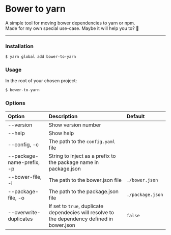 Bower to yarn
=============

A simple tool for moving bower dependencies to yarn or npm.  
Made for my own special use-case. Maybe it will help you to? :tada:

---

### Installation

```bash
$ yarn global add bower-to-yarn
```

### Usage

In the root of your chosen project:

```bash
$ bower-to-yarn
```

### Options

| Option    | Description | Default |
| :-------- |:------------| :-------|
| --version | Show version number |  |
| --help | Show help |  |
| --config, -c | The path to the `config.yaml` file |  |
| --package-name-prefix, -p | String to inject as a prefix to the package name in package.json |  |
| --bower-file, -i | The path to the bower.json file | `./bower.json` |
| --package-file, -o | The path to the package.json file | `./package.json` |
| --overwrite-duplicates | If set to `true`, duplicate dependecies will resolve to the dependency defined in bower.json | `false` |
